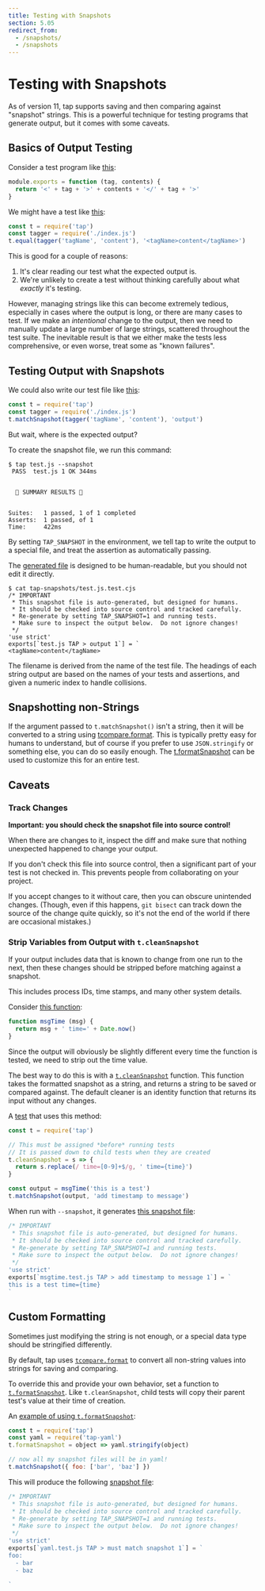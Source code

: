 ```yaml
---
title: Testing with Snapshots
section: 5.05
redirect_from:
  - /snapshots/
  - /snapshots
---
```


# Testing with Snapshots

As of version 11, tap supports saving and then comparing against
"snapshot" strings.  This is a powerful technique for testing programs
that generate output, but it comes with some caveats.

## Basics of Output Testing

Consider a test program like [this](/snapshot-example/index.js):

```javascript
module.exports = function (tag, contents) {
  return '<' + tag + '>' + contents + '</' + tag + '>'
}
```

We might have a test like [this](/snapshot-example/test-no-snapshot.js):

```javascript
const t = require('tap')
const tagger = require('./index.js')
t.equal(tagger('tagName', 'content'), '<tagName>content</tagName>')
```

This is good for a couple of reasons:

1. It's clear reading our test what the expected output is.
2. We're unlikely to create a test without thinking carefully about
   what _exactly_ it's testing.

However, managing strings like this can become extremely tedious,
especially in cases where the output is long, or there are many cases
to test.  If we make an _intentional_ change to the output, then we
need to manually update a large number of large strings, scattered
throughout the test suite.  The inevitable result is that we either
make the tests less comprehensive, or even worse, treat some as "known
failures".

## Testing Output with Snapshots

We could also write our test file like [this](/snapshot-example/test.js):

```javascript
const t = require('tap')
const tagger = require('./index.js')
t.matchSnapshot(tagger('tagName', 'content'), 'output')
```

But wait, where is the expected output?

To create the snapshot file, we run this command:

```
$ tap test.js --snapshot
 PASS  test.js 1 OK 344ms


  🌈 SUMMARY RESULTS 🌈


Suites:   1 passed, 1 of 1 completed
Asserts:  1 passed, of 1
Time:     422ms
```

By setting `TAP_SNAPSHOT` in the environment, we tell tap to write the
output to a special file, and treat the assertion as automatically
passing.

The [generated file](/snapshot-example/tap-snapshots/test.js-TAP.test.js)
is designed to be human-readable, but you should not edit it directly.

```
$ cat tap-snapshots/test.js.test.cjs
/* IMPORTANT
 * This snapshot file is auto-generated, but designed for humans.
 * It should be checked into source control and tracked carefully.
 * Re-generate by setting TAP_SNAPSHOT=1 and running tests.
 * Make sure to inspect the output below.  Do not ignore changes!
 */
'use strict'
exports[`test.js TAP > output 1`] = `
<tagName>content</tagName>
```

The filename is derived from the name of the test file.  The headings
of each string output are based on the names of your tests and
assertions, and given a numeric index to handle collisions.

## Snapshotting non-Strings

If the argument passed to `t.matchSnapshot()` isn't a string, then it
will be converted to a string using [tcompare.format](http://npm.im/tcompare).
This is typically pretty easy for humans to understand, but of course if you
prefer to use `JSON.stringify` or something else, you can do so easily
enough.  The [t.formatSnapshot](/docs/api/#tformatsnapshot--function) can
be used to customize this for an entire test.

## Caveats

### Track Changes

**Important: you should check the snapshot file into source control!**

When there are changes to it, inspect the diff and make sure that nothing
unexpected happened to change your output.

If you don't check this file into source control, then a significant part
of your test is not checked in.  This prevents people from collaborating on
your project.

If you accept changes to it without care, then you can obscure unintended
changes.  (Though, even if this happens, `git bisect` can track down the
source of the change quite quickly, so it's not the end of the world if
there are occasional mistakes.)

### Strip Variables from Output with `t.cleanSnapshot`

If your output includes data that is known to change from one run to the
next, then these changes should be stripped before matching against a
snapshot.

This includes process IDs, time stamps, and many other system details.

Consider [this function](/snapshot-example/msgtime.js):

```javascript
function msgTime (msg) {
  return msg + ' time=' + Date.now()
}
```

Since the output will obviously be slightly different every time the
function is tested, we need to strip out the time value.

The best way to do this is with a
[`t.cleanSnapshot`](/docs/api/#tcleansnapshot--function) function.  This
function takes the formatted snapshot as a string, and returns a string to
be saved or compared against.  The default cleaner is an identity function
that returns its input without any changes.

A [test](/snapshot-example/msgtime.test.js) that uses this method:

```javascript
const t = require('tap')

// This must be assigned *before* running tests
// It is passed down to child tests when they are created
t.cleanSnapshot = s => {
  return s.replace(/ time=[0-9]+$/g, ' time={time}')
}

const output = msgTime('this is a test')
t.matchSnapshot(output, 'add timestamp to message')
```

When run with `--snapshot`, it generates [this snapshot
file](/snapshot-example/tap-snapshots/msgtime.test.js-TAP.test.js):

```javascript
/* IMPORTANT
 * This snapshot file is auto-generated, but designed for humans.
 * It should be checked into source control and tracked carefully.
 * Re-generate by setting TAP_SNAPSHOT=1 and running tests.
 * Make sure to inspect the output below.  Do not ignore changes!
 */
'use strict'
exports[`msgtime.test.js TAP > add timestamp to message 1`] = `
this is a test time={time}
`
```

## Custom Formatting

Sometimes just modifying the string is not enough, or a special data type
should be stringified differently.

By default, tap uses [`tcompare.format`](http://npm.im/tcompare) to convert all
non-string values into strings for saving and comparing.

To override this and provide your own behavior, set a function to
[`t.formatSnapshot`](/docs/api/#tformatsnapshot--function).  Like
`t.cleanSnapshot`, child tests will copy their parent test's value at their
time of creation.

An [example of using `t.formatSnapshot`](/snapshot-example/yaml.test.js):

```javascript
const t = require('tap')
const yaml = require('tap-yaml')
t.formatSnapshot = object => yaml.stringify(object)

// now all my snapshot files will be in yaml!
t.matchSnapshot({ foo: ['bar', 'baz'] })
```

This will produce the following [snapshot
file](/snapshot-example/tap-snapshots/yaml.test.js-TAP.test.js):

```javascript
/* IMPORTANT
 * This snapshot file is auto-generated, but designed for humans.
 * It should be checked into source control and tracked carefully.
 * Re-generate by setting TAP_SNAPSHOT=1 and running tests.
 * Make sure to inspect the output below.  Do not ignore changes!
 */
'use strict'
exports[`yaml.test.js TAP > must match snapshot 1`] = `
foo:
  - bar
  - baz

`
```
